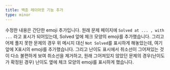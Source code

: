 ```yaml
---
title: 백준 레이아웃 기능 추가
type: minor
---
```


수정한 내용은 간단한 emoji 추가입니다. 원래 문제 페이지에 `Solved at ... , with ...` 라고 표시가 되어있는데, Solved 앞에 체크 모양의 emoji를 추가했습니다. 그리고 어제 풀지 못한 문제의 경우 위 메시지 대신 `Not Solved`를 표시하게 해놓았는데, 여기 앞에 X표시의 emoji를 추가했습니다. 그리고 난이도 표시에서 취소선이 그어져있는 것이 다소 불편하게 보여 취소선을 제거하고, 원래 그어져있지 않았던 문제의 경우(난이도가 확정된 경우) 난이도 옆에 체크 모양의 emoji를 표시하게 했습니다.
